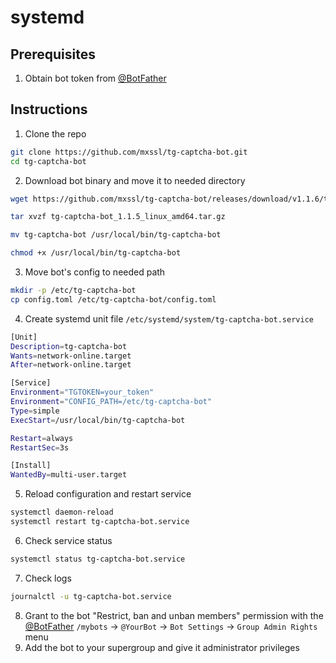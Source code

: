# systemd

## Prerequisites

1. Obtain bot token from [@BotFather](https://t.me/BotFather)

## Instructions

1. Clone the repo

```bash
git clone https://github.com/mxssl/tg-captcha-bot.git
cd tg-captcha-bot
```

2. Download bot binary and move it to needed directory

```bash
wget https://github.com/mxssl/tg-captcha-bot/releases/download/v1.1.6/tg-captcha-bot_1.1.6_linux_amd64.tar.gz

tar xvzf tg-captcha-bot_1.1.5_linux_amd64.tar.gz

mv tg-captcha-bot /usr/local/bin/tg-captcha-bot

chmod +x /usr/local/bin/tg-captcha-bot
```

3. Move bot's config to needed path

```bash
mkdir -p /etc/tg-captcha-bot
cp config.toml /etc/tg-captcha-bot/config.toml
```

4. Create systemd unit file `/etc/systemd/system/tg-captcha-bot.service`

```bash
[Unit]
Description=tg-captcha-bot
Wants=network-online.target
After=network-online.target

[Service]
Environment="TGTOKEN=your_token"
Environment="CONFIG_PATH=/etc/tg-captcha-bot"
Type=simple
ExecStart=/usr/local/bin/tg-captcha-bot

Restart=always
RestartSec=3s

[Install]
WantedBy=multi-user.target
```

5. Reload configuration and restart service

```bash
systemctl daemon-reload
systemctl restart tg-captcha-bot.service
```

6. Check service status

```bash
systemctl status tg-captcha-bot.service
```

7. Check logs

```bash
journalctl -u tg-captcha-bot.service
```

8. Grant to the bot "Restrict, ban and unban members" permission with the
   [@BotFather](https://t.me/BotFather) `/mybots` -> `@YourBot` -> `Bot
   Settings` -> `Group Admin Rights` menu
9. Add the bot to your supergroup and give it administrator privileges
